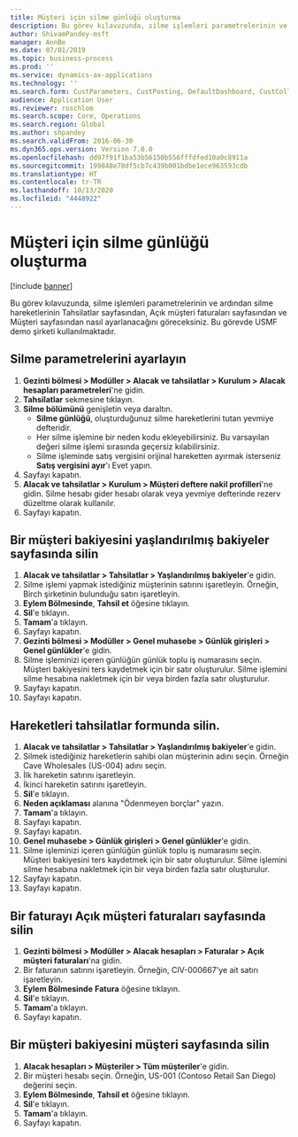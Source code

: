 ```yaml
---
title: Müşteri için silme günlüğü oluşturma
description: Bu görev kılavuzunda, silme işlemleri parametrelerinin ve ardından silme hareketlerinin Tahsilatlar sayfasından, Açık müşteri faturaları sayfasından ve Müşteri sayfasından nasıl ayarlanacağını göreceksiniz.
author: ShivamPandey-msft
manager: AnnBe
ms.date: 07/01/2019
ms.topic: business-process
ms.prod: ''
ms.service: dynamics-ax-applications
ms.technology: ''
ms.search.form: CustParameters, CustPosting, DefaultDashboard, CustCollectionsPoolsListPage, CustWriteOff, LedgerJournalTable, LedgerJournalTransDaily, CustCollections, CustOpenInvoicesListPage, CustTable
audience: Application User
ms.reviewer: roschlom
ms.search.scope: Core, Operations
ms.search.region: Global
ms.author: shpandey
ms.search.validFrom: 2016-06-30
ms.dyn365.ops.version: Version 7.0.0
ms.openlocfilehash: dd97f91f1ba53b56150b556fffdfed10a0c8911a
ms.sourcegitcommit: 199848e78df5cb7c439b001bdbe1ece963593cdb
ms.translationtype: HT
ms.contentlocale: tr-TR
ms.lasthandoff: 10/13/2020
ms.locfileid: "4448922"
---
```

# <a name="create-a-write-off-journal-for-a-customer"></a>Müşteri için silme günlüğü oluşturma

[!include [banner](../../includes/banner.md)]

Bu görev kılavuzunda, silme işlemleri parametrelerinin ve ardından silme hareketlerinin Tahsilatlar sayfasından, Açık müşteri faturaları sayfasından ve Müşteri sayfasından nasıl ayarlanacağını göreceksiniz. Bu görevde USMF demo şirketi kullanılmaktadır.


## <a name="set-up-the-write-off-parameters"></a>Silme parametrelerini ayarlayın
1. **Gezinti bölmesi > Modüller > Alacak ve tahsilatlar > Kurulum > Alacak hesapları parametreleri**'ne gidin.
2. **Tahsilatlar**  sekmesine tıklayın.
3. **Silme bölümünü** genişletin veya daraltın.
    - **Silme günlüğü**, oluşturduğunuz silme hareketlerini tutan yevmiye defteridir.  
    - Her silme işlemine bir neden kodu ekleyebilirsiniz. Bu varsayılan değeri silme işlemi sırasında geçersiz kılabilirsiniz.  
    - Silme işleminde satış vergisini orijinal hareketten ayırmak isterseniz **Satış vergisini ayır**'ı Evet yapın.  
4. Sayfayı kapatın.
5. **Alacak ve tahsilatlar > Kurulum > Müşteri deftere nakil profilleri**'ne gidin. Silme hesabı gider hesabı olarak veya yevmiye defterinde rezerv düzeltme olarak kullanılır.
6. Sayfayı kapatın.

## <a name="write-off-a-customer-balance-from-the-aged-balances-page"></a>Bir müşteri bakiyesini yaşlandırılmış bakiyeler sayfasında silin
1. **Alacak ve tahsilatlar > Tahsilatlar > Yaşlandırılmış bakiyeler**'e gidin.
2. Silme işlemi yapmak istediğiniz müşterinin satırını işaretleyin. Örneğin, Birch şirketinin bulunduğu satırı işaretleyin.
3. **Eylem Bölmesinde**, **Tahsil et** öğesine tıklayın.
4. **Sil**'e tıklayın.
5. **Tamam**'a tıklayın.
6. Sayfayı kapatın.
7. **Gezinti bölmesi > Modüller > Genel muhasebe > Günlük girişleri > Genel günlükler**'e gidin.
8. Silme işleminizi içeren günlüğün günlük toplu iş numarasını seçin. Müşteri bakiyesini ters kaydetmek için bir satır oluşturulur. Silme işlemini silme hesabına nakletmek için bir veya birden fazla satır oluşturulur.  
9. Sayfayı kapatın.
10. Sayfayı kapatın.

## <a name="write-off-transactions-from-the-collections-form"></a>Hareketleri tahsilatlar formunda silin.
1. **Alacak ve tahsilatlar > Tahsilatlar > Yaşlandırılmış bakiyeler**'e gidin.
2. Silmek istediğiniz hareketlerin sahibi olan müşterinin adını seçin. Örneğin Cave Wholesales (US-004) adını seçin.
3. İlk hareketin satırını işaretleyin.
4. İkinci hareketin satırını işaretleyin.
5. **Sil**'e tıklayın.
6. **Neden açıklaması** alanına "Ödenmeyen borçlar" yazın.
7. **Tamam**'a tıklayın.
8. Sayfayı kapatın.
9. Sayfayı kapatın.
10. **Genel muhasebe > Günlük girişleri > Genel günlükler**'e gidin.
11. Silme işleminizi içeren günlüğün günlük toplu iş numarasını seçin. Müşteri bakiyesini ters kaydetmek için bir satır oluşturulur. Silme işlemini silme hesabına nakletmek için bir veya birden fazla satır oluşturulur.  
12. Sayfayı kapatın.
13. Sayfayı kapatın.

## <a name="write-off-an-invoice-from-the-open-customers-invoices-page"></a>Bir faturayı Açık müşteri faturaları sayfasında silin
1. **Gezinti bölmesi > Modüller > Alacak hesapları > Faturalar > Açık müşteri faturaları**'na gidin.
2. Bir faturanın satırını işaretleyin. Örneğin, CIV-000667'ye ait satırı işaretleyin.
3. **Eylem Bölmesinde** **Fatura** öğesine tıklayın.
4. **Sil**'e tıklayın.
5. **Tamam**'a tıklayın.
6. Sayfayı kapatın.

## <a name="write-off-a-customer-balance-from-the-customer-page"></a>Bir müşteri bakiyesini müşteri sayfasında silin
1. **Alacak hesapları > Müşteriler > Tüm müşteriler**'e gidin.
2. Bir müşteri hesabı seçin. Örneğin, US-001 (Contoso Retail San Diego) değerini seçin.
3. **Eylem Bölmesinde**, **Tahsil et** öğesine tıklayın.
4. **Sil**'e tıklayın.
5. **Tamam**'a tıklayın.
6. Sayfayı kapatın.

